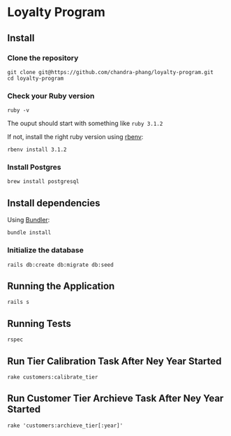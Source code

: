 # Loyalty Program

## Install

### Clone the repository

```shell
git clone git@https://github.com/chandra-phang/loyalty-program.git
cd loyalty-program
```

### Check your Ruby version

```shell
ruby -v
```

The ouput should start with something like `ruby 3.1.2`

If not, install the right ruby version using [rbenv](https://github.com/rbenv/rbenv):

```shell
rbenv install 3.1.2
```

### Install Postgres

```shell
brew install postgresql
```

## Install dependencies

Using [Bundler](https://github.com/bundler/bundler):

```shell
bundle install
```

### Initialize the database

```shell
rails db:create db:migrate db:seed
```

## Running the Application

```shell
rails s
```

## Running Tests

```shell
rspec
```

## Run Tier Calibration Task After Ney Year Started

```shell
rake customers:calibrate_tier
```

## Run Customer Tier Archieve Task After Ney Year Started

```shell
rake 'customers:archieve_tier[:year]'
```


